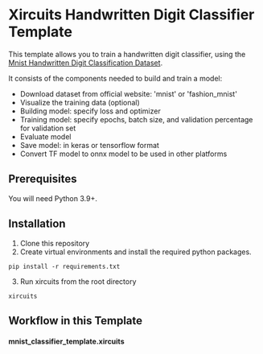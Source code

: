 # Xircuits Handwritten Digit Classifier Template

This template allows you to train a handwritten digit classifier, using the [Mnist Handwritten Digit Classification Dataset](https://www.tensorflow.org/api_docs/python/tf/keras/datasets/mnist/load_data). 

It consists of the components needed to build and train a model:
- Download dataset from official website: 'mnist' or 'fashion_mnist'
- Visualize the training data (optional)
- Building model: specify loss and optimizer
- Training model: specify epochs, batch size, and validation percentage for validation set
- Evaluate model
- Save model: in keras or tensorflow format
- Convert TF model to onnx model to be used in other platforms

## Prerequisites

You will need Python 3.9+.

## Installation

1. Clone this repository
2. Create virtual environments and install the required python packages.
```
pip install -r requirements.txt
```
3. Run xircuits from the root directory
```
xircuits
```

## Workflow in this Template

#### mnist_classifier_template.xircuits




